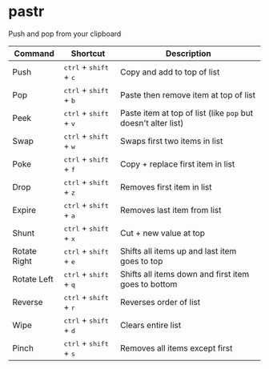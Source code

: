# pastr
Push and pop from your clipboard

| Command      | Shortcut                       | Description                                                   |
| ------------ | ------------------------------ | ------------------------------------------------------------- |
| Push         | <kbd>ctrl</kbd> + <kbd>shift</kbd> + <kbd>c</kbd> | Copy and add to top of list |
| Pop          | <kbd>ctrl</kbd> + <kbd>shift</kbd> + <kbd>b</kbd> | Paste then remove item at top of list |
| Peek         | <kbd>ctrl</kbd> + <kbd>shift</kbd> + <kbd>v</kbd> | Paste item at top of list (like `pop` but doesn't alter list) |
| Swap         | <kbd>ctrl</kbd> + <kbd>shift</kbd> + <kbd>w</kbd> | Swaps first two items in list |
| Poke         | <kbd>ctrl</kbd> + <kbd>shift</kbd> + <kbd>f</kbd> | Copy + replace first item in list |
| Drop         | <kbd>ctrl</kbd> + <kbd>shift</kbd> + <kbd>z</kbd> | Removes first item in list |
| Expire       | <kbd>ctrl</kbd> + <kbd>shift</kbd> + <kbd>a</kbd> | Removes last item from list |
| Shunt        | <kbd>ctrl</kbd> + <kbd>shift</kbd> + <kbd>x</kbd> | Cut + new value at top |
| Rotate Right | <kbd>ctrl</kbd> + <kbd>shift</kbd> + <kbd>e</kbd> | Shifts all items up and last item goes to top |
| Rotate Left  | <kbd>ctrl</kbd> + <kbd>shift</kbd> + <kbd>q</kbd> | Shifts all items down and first item goes to bottom |
| Reverse      | <kbd>ctrl</kbd> + <kbd>shift</kbd> + <kbd>r</kbd> | Reverses order of list |
| Wipe         | <kbd>ctrl</kbd> + <kbd>shift</kbd> + <kbd>d</kbd> | Clears entire list |
| Pinch        | <kbd>ctrl</kbd> + <kbd>shift</kbd> + <kbd>s</kbd> | Removes all items except first |
